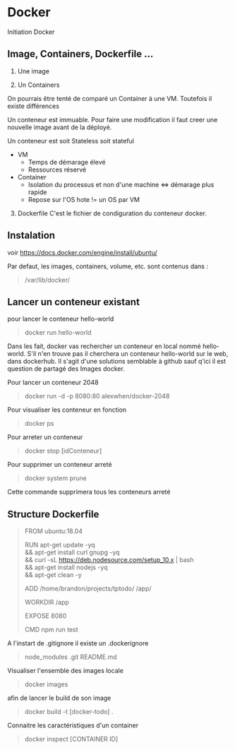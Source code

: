 # Docker


Initiation Docker


## Image, Containers, Dockerfile ...

1. Une image </br>
<p></p>

2. Un Containers
<p>On pourrais être tenté de comparé un Container à une VM. Toutefois il  existe différences<br>

Un conteneur est immuable. Pour faire une modification il faut creer une nouvelle image avant de la déployé. 

Un conteneur est soit Stateless soit stateful 

<ul>
    <li>VM
        <ul>
            <li>Temps de démarage élevé</li>
            <li>Ressources réservé</li>
        </ul>
    </li>
    <li>Container
        <ul>
            <li>Isolation du processus et non d'une machine <=> démarage plus rapide</li>
            <li>Repose sur l'OS hote != un OS par VM</li>
        </ul>
    </li>
</ul>
</p>

3. Dockerfile 
C'est le fichier de condiguration du conteneur docker. 

## Instalation 

voir https://docs.docker.com/engine/install/ubuntu/ 

Par defaut, les images, containers, volume, etc. sont contenus dans :
>/var/lib/docker/

## Lancer un conteneur existant

pour lancer le conteneur hello-world 
> docker run hello-world

Dans les fait, docker vas rechercher un conteneur en local nommé hello-world. S'il n'en trouve pas il cherchera un conteneur hello-world sur le web, dans dockerhub. Il s'agit d'une solutions semblable à github sauf q'ici il est question de partagé des Images docker.

Pour lancer un conteneur 2048 
>docker run -d -p 8080:80 alexwhen/docker-2048

Pour visualiser les conteneur en fonction 
>docker ps

Pour arreter un conteneur
>docker stop [idConteneur]

Pour supprimer un conteneur arreté
>docker system prune

Cette commande supprimera tous les conteneurs arreté 

## Structure Dockerfile

>FROM ubuntu:18.04
>
>RUN apt-get update -yq \
&& apt-get install curl gnupg -yq \
&& curl -sL https://deb.nodesource.com/setup_10.x | bash \
&& apt-get install nodejs -yq \
&& apt-get clean -y
>
>ADD /home/brandon/projects/tptodo/ /app/
>
>WORKDIR /app
>
>EXPOSE 8080
>
>CMD npm run test

A l'instart de .gitignore il existe un .dockerignore
>node_modules
>.git
>README.md

Visualiser l'ensemble des images locale
>docker images

afin de lancer le build de son image 
>docker build -t [docker-todo] .

Connaitre les caractéristiques d'un container
>docker inspect [CONTAINER ID]